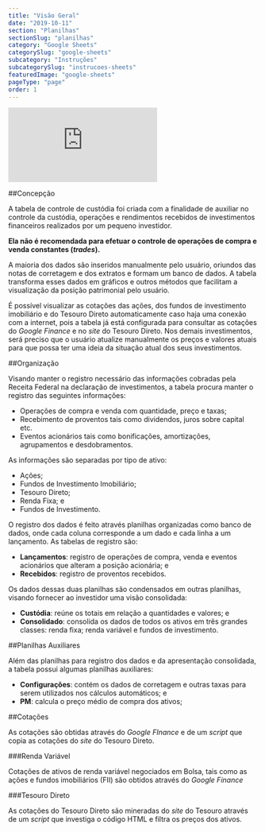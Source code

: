 ```yaml
---
title: "Visão Geral"
date: "2019-10-11"
section: "Planilhas"
sectionSlug: "planilhas"
category: "Google Sheets"
categorySlug: "google-sheets"
subcategory: "Instruções"
subcategorySlug: "instrucoes-sheets"
featuredImage: "google-sheets"
pageType: "page"
order: 1
---
```


<div class="iframe-container">
<iframe src="https://www.youtube.com/embed/wa9jisjKeB8" frameborder="0" allow="accelerometer; autoplay; encrypted-media; gyroscope; picture-in-picture" allowfullscreen></iframe>
</div>


##Concepção

A tabela de controle de custódia foi criada com a finalidade de auxiliar no controle da custódia, operações e rendimentos recebidos de investimentos financeiros realizados por um pequeno investidor.

**Ela não é recomendada para efetuar o controle de operações de compra e venda constantes (*trades*).**

A maioria dos dados são inseridos manualmente pelo usuário, oriundos das notas de corretagem e dos extratos e formam um banco de dados. A tabela transforma esses dados em gráficos e outros métodos que facilitam a visualização da posição patrimonial pelo usuário.

É possível visualizar as cotações das ações, dos fundos de investimento imobiliário e do Tesouro Direto automaticamente caso haja uma conexão com a internet, pois a tabela já está configurada para consultar as cotações do *Google Finance* e no *site* do Tesouro Direto. Nos demais investimentos, será preciso que o usuário atualize manualmente os preços e valores atuais para que possa ter uma ideia da situação atual dos seus investimentos.

##Organização

Visando manter o registro necessário das informações cobradas pela Receita Federal na declaração de investimentos, a tabela procura manter o registro das seguintes informações:

- Operações de compra e venda com quantidade, preço e taxas;
- Recebimento de proventos tais como dividendos, juros sobre capital etc.
- Eventos acionários tais como bonificações, amortizações, agrupamentos e desdobramentos.

As informações são separadas por tipo de ativo:

- Ações;
- Fundos de Investimento Imobiliário;
- Tesouro Direto;
- Renda Fixa; e
- Fundos de Investimento.

O registro dos dados é feito através planilhas organizadas como banco de dados, onde cada coluna corresponde a um dado e cada linha a um lançamento. As tabelas de registro são:

- **Lançamentos**: registro de operações de compra, venda e eventos acionários que alteram a posição acionária; e
- **Recebidos**: registro de proventos recebidos.

Os dados dessas duas planilhas são condensados em outras planilhas, visando fornecer ao investidor uma visão consolidada:

- **Custódia**: reúne os totais em relação a quantidades e valores; e
- **Consolidado**: consolida os dados de todos os ativos em três grandes classes: renda fixa; renda variável e fundos de investimento.

##Planilhas Auxiliares

Além das planilhas para registro dos dados e da apresentação consolidada, a tabela possui algumas planilhas auxiliares:

- **Configurações**: contém os dados de corretagem e outras taxas para serem utilizados nos cálculos automáticos; e
- **PM**: calcula o preço médio de compra dos ativos;

##Cotações

As cotações são obtidas através do *Google FInance* e de um *script* que copia as cotações do *site* do Tesouro Direto.

###Renda Variável

Cotações de ativos de renda variável negociados em Bolsa, tais como as ações e fundos imobiliários (FII) são obtidos através do *Google Finance*


###Tesouro Direto

As cotações do Tesouro Direto são mineradas do *site* do Tesouro através de um *script* que investiga o código HTML e filtra os preços dos ativos.